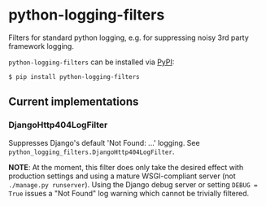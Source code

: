 # python-logging-filters

Filters for standard python logging, e.g. for suppressing noisy
3rd party framework logging.

`python-logging-filters` can be installed via [PyPI](https://pypi.org/project/python-logging-filters/):

`$ pip install python-logging-filters`

## Current implementations

### DjangoHttp404LogFilter

Suppresses Django's default 'Not Found: ...' logging.
See `python_logging_filters.DjangoHttp404LogFilter`.

**NOTE**: At the moment, this filter does only take the desired effect with
production settings and using a mature WSGI-compliant server (not `./manage.py runserver`).
Using the Django debug server or setting `DEBUG = True` issues a "Not Found"
log warning which cannot be trivially filtered.
